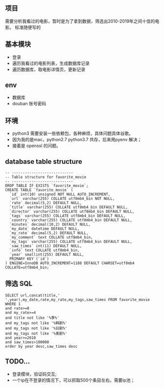 
## 项目
需要分析我看过的电影，暂时是为了拿到数据，筛选出2010-2019年之间十佳的电影。
标准随便写的



## 基本模块
* 登录
* 遍历我看过的电影列表，生成数据库记录
* 遍历数据库，取电影详情页，更新记录


## env 
- 数据库
- douban 账号密码


## 环境
- python3 需要安装一些依赖包，各种麻烦，具体问题具体谷歌。
- 因为我的是mac，python2.7 python3.7 共存，后来用pyenv 解决；
- 接着是 openssl 的问题。

##  database table structure
```
-- ----------------------------
-- Table structure for favorite_movie
-- ----------------------------
DROP TABLE IF EXISTS `favorite_movie`;
CREATE TABLE `favorite_movie` (
  `id` int(10) unsigned NOT NULL AUTO_INCREMENT,
  `url` varchar(255) COLLATE utf8mb4_bin NOT NULL,
  `rate` decimal(5,2) DEFAULT NULL,
  `title` varchar(255) COLLATE utf8mb4_bin DEFAULT NULL,
  `director` varchar(255) COLLATE utf8mb4_bin DEFAULT NULL,
  `tags` varchar(255) COLLATE utf8mb4_bin DEFAULT NULL,
  `country` varchar(255) COLLATE utf8mb4_bin DEFAULT NULL,
  `minutes` decimal(10,2) DEFAULT NULL,
  `my_date` datetime DEFAULT NULL,
  `my_rate` decimal(5,2) DEFAULT NULL,
  `my_comment` text COLLATE utf8mb4_bin,
  `my_tags` varchar(255) COLLATE utf8mb4_bin DEFAULT NULL,
  `saw_times` int(11) DEFAULT NULL,
  `info` text COLLATE utf8mb4_bin,
  `year` smallint(255) DEFAULT NULL,
  PRIMARY KEY (`id`)
) ENGINE=InnoDB AUTO_INCREMENT=1188 DEFAULT CHARSET=utf8mb4 COLLATE=utf8mb4_bin;

```

## 筛选 SQL
````
SELECT url,concat(title,' ',year),my_date,rate,my_rate,my_tags,saw_times FROM favorite_movie WHERE 1
and rate>=8
and my_rate>=4
and title not like '%季%'
and my_tags not like '%韩剧%'
and my_tags not like '%日剧%'
and my_tags not like '%美剧%'
and year>=2010
and saw_times>100000
order by year desc,saw_times desc
````

## TODO...
* 登录模块，验证码交互;
* 一个ip在不登录的情况下，可以抓取500个条目左右。需要ip池；





